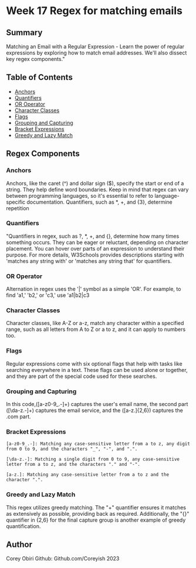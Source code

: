 # Week 17 Regex for matching emails 

## Summary

Matching an Email with a Regular Expression - Learn the power of regular expressions by exploring how to match email addresses. We'll also dissect key regex components."

## Table of Contents

- [Anchors](#anchors)
- [Quantifiers](#quantifiers)
- [OR Operator](#or-operator)
- [Character Classes](#character-classes)
- [Flags](#flags)
- [Grouping and Capturing](#grouping-and-capturing)
- [Bracket Expressions](#bracket-expressions)
- [Greedy and Lazy Match](#greedy-and-lazy-match)

## Regex Components

### Anchors
Anchors, like the caret (^) and dollar sign ($), specify the start or end of a string. They help define word boundaries. Keep in mind that regex can vary between programming languages, so it's essential to refer to language-specific documentation. Quantifiers, such as *, +, and {3}, determine repetition
### Quantifiers
"Quantifiers in regex, such as ?, *, +, and {}, determine how many times something occurs. They can be eager or reluctant, depending on character placement. You can hover over parts of an expression to understand their purpose. For more details, W3Schools provides descriptions starting with 'matches any string with' or 'matches any string that' for quantifiers.
### OR Operator
 Alternation in regex uses the '|' symbol as a simple 'OR'. For example, to find 'a1,' 'b2,' or 'c3,' use 'a1|b2|c3
### Character Classes
Character classes, like A-Z or a-z, match any character within a specified range, such as all letters from A to Z or a to z, and it can apply to numbers too.
### Flags
Regular expressions come with six optional flags that help with tasks like searching everywhere in a text. These flags can be used alone or together, and they are part of the special code used for these searches.
### Grouping and Capturing
In this code,([a-z0-9_.-]+) captures the user's email name, the second part ([\da-z.-]+) captures the email service, and the ([a-z.]{2,6}) captures the .com part.
### Bracket Expressions
    [a-z0-9_.-]: Matching any case-sensitive letter from a to z, any digit from 0 to 9, and the characters "_", "-", and ".".

    [\da-z.-]: Matching a single digit from 0 to 9, any case-sensitive letter from a to z, and the characters "." and "-".

    [a-z.]: Matching any case-sensitive letter from a to z and the character ".".
### Greedy and Lazy Match
This regex utilizes greedy matching. The "+" quantifier ensures it matches as extensively as possible, providing back as required. Additionally, the "{}" quantifier in {2,6} for the final capture group is another example of greedy quantification.

## Author
Corey Obiri
Github: Github.com/Coreyish
2023